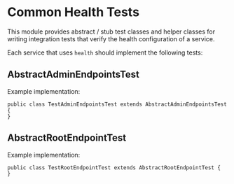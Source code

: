 # Common Health Tests

This module provides abstract / stub test classes and helper classes for writing integration tests
that verify the health configuration of a service.

Each service that uses `health` should implement the following tests:

## AbstractAdminEndpointsTest

Example implementation:

    public class TestAdminEndpointsTest extends AbstractAdminEndpointsTest {
    }

## AbstractRootEndpointTest

Example implementation:

    public class TestRootEndpointTest extends AbstractRootEndpointTest {
    }